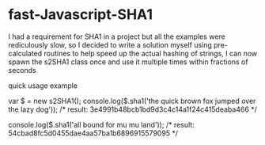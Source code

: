 # fast-Javascript-SHA1

I had a requirement for SHA1 in a project but all the examples were rediculously slow, so I decided to write a solution myself using pre-calculated routines to help speed up the actual hashing of strings, I can now spawn the s2SHA1 class once and use it multiple times within fractions of seconds

quick usage example

var $ = new s2SHA1();
console.log($.sha1('the quick brown fox jumped over the lazy dog'));
/* result: 3e4991b48bcb1bd9d3c4c14a1f24c415deaba466 */

console.log($.sha1('all bound for mu mu land'));
/* result: 54cbad8fc5d0455dae4aa57ba1b6896915579095 */
